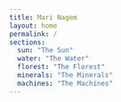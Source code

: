 ```yaml
---
title: Mari Nagem
layout: home
permalink: /
sections:
  sun: "The Sun"
  water: "The Water"
  florest: "The Florest"
  minerals: "The Minerals"
  machines: "The Machines"
---
```

